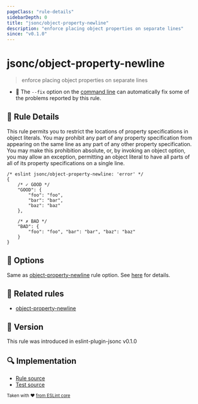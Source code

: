 ```yaml
---
pageClass: "rule-details"
sidebarDepth: 0
title: "jsonc/object-property-newline"
description: "enforce placing object properties on separate lines"
since: "v0.1.0"
---
```

# jsonc/object-property-newline

> enforce placing object properties on separate lines

- :wrench: The `--fix` option on the [command line](https://eslint.org/docs/user-guide/command-line-interface#fixing-problems) can automatically fix some of the problems reported by this rule.

## :book: Rule Details

This rule permits you to restrict the locations of property specifications in object literals. You may prohibit any part of any property specification from appearing on the same line as any part of any other property specification. You may make this prohibition absolute, or, by invoking an object option, you may allow an exception, permitting an object literal to have all parts of all of its property specifications on a single line.

<eslint-code-block fix>

<!-- eslint-skip -->

```json5
/* eslint jsonc/object-property-newline: 'error' */
{
    /* ✓ GOOD */
    "GOOD": {
        "foo": "foo",
        "bar": "bar",
        "baz": "baz"
    },

    /* ✗ BAD */
    "BAD": {
        "foo": "foo", "bar": "bar", "baz": "baz"
    }
}
```

</eslint-code-block>

## :wrench: Options

Same as [object-property-newline] rule option. See [here](https://eslint.org/docs/rules/object-property-newline#optional-exception) for details. 

## :couple: Related rules

- [object-property-newline]

[object-property-newline]: https://eslint.org/docs/rules/object-property-newline

## :rocket: Version

This rule was introduced in eslint-plugin-jsonc v0.1.0

## :mag: Implementation

- [Rule source](https://github.com/ota-meshi/eslint-plugin-jsonc/blob/master/lib/rules/object-property-newline.ts)
- [Test source](https://github.com/ota-meshi/eslint-plugin-jsonc/blob/master/tests/lib/rules/object-property-newline.js)

<sup>Taken with ❤️ [from ESLint core](https://eslint.org/docs/rules/object-property-newline)</sup>
